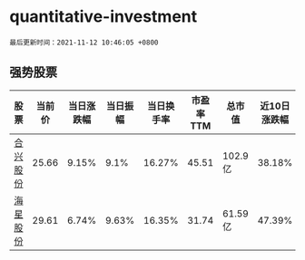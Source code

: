 # quantitative-investment

`最后更新时间：2021-11-12 10:46:05 +0800`

## 强势股票

|股票|当前价|当日涨跌幅|当日振幅|当日换手率|市盈率TTM|总市值|近10日涨跌幅|
|----|----|----|----|----|----|----|----|
|[合兴股份](https://xueqiu.com/S/SH605005)|25.66|9.15%|9.1%|16.27%|45.51|102.9亿|38.18%|
|[海星股份](https://xueqiu.com/S/SH603115)|29.61|6.74%|9.63%|16.35%|31.74|61.59亿|47.39%|
